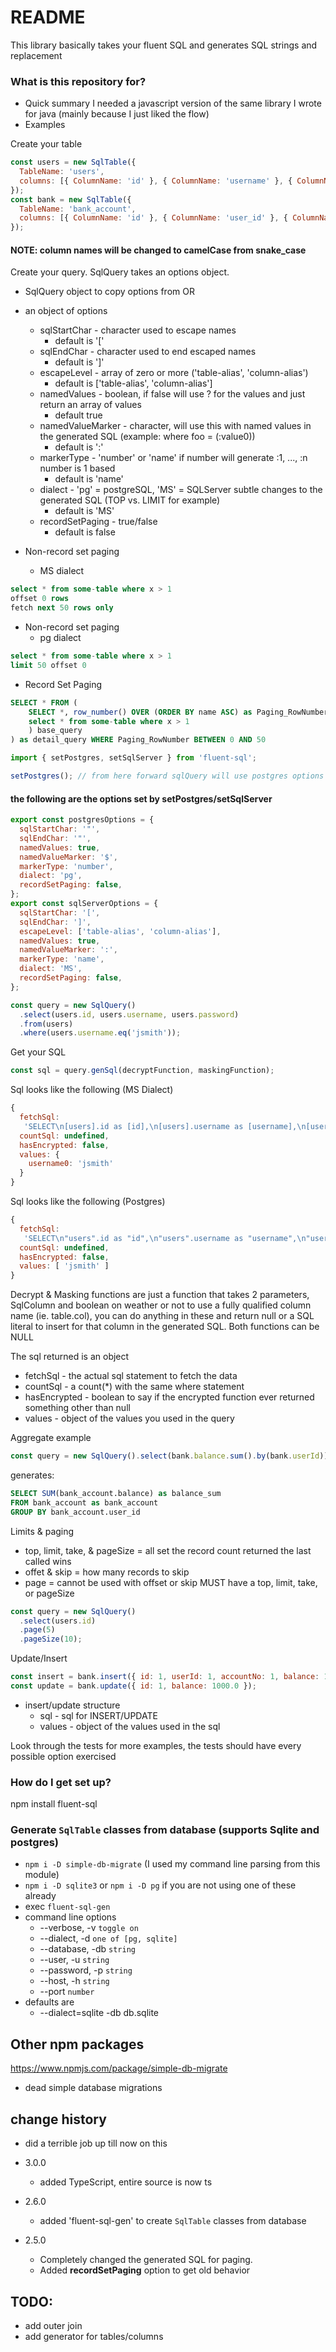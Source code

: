 # README

This library basically takes your fluent SQL and generates SQL strings and replacement

### What is this repository for?

- Quick summary
  I needed a javascript version of the same library I wrote for java (mainly because I just liked the flow)
- Examples

Create your table

```javascript
const users = new SqlTable({
  TableName: 'users',
  columns: [{ ColumnName: 'id' }, { ColumnName: 'username' }, { ColumnName: 'password' }],
});
const bank = new SqlTable({
  TableName: 'bank_account',
  columns: [{ ColumnName: 'id' }, { ColumnName: 'user_id' }, { ColumnName: 'account_no' }, { ColumnName: 'balance' }],
});
```

#### NOTE: column names will be changed to camelCase from snake_case

Create your query. SqlQuery takes an options object.

- SqlQuery object to copy options from
  OR
- an object of options

  - sqlStartChar - character used to escape names
    - default is '['
  - sqlEndChar - character used to end escaped names
    - default is ']'
  - escapeLevel - array of zero or more ('table-alias', 'column-alias')
    - default is ['table-alias', 'column-alias']
  - namedValues - boolean, if false will use ? for the values and just return an array of values
    - default true
  - namedValueMarker - character, will use this with named values in the generated SQL (example: where foo = (:value0))
    - default is ':'
  - markerType - 'number' or 'name' if number will generate :1, ..., :n number is 1 based
    - default is 'name'
  - dialect - 'pg' = postgreSQL, 'MS' = SQLServer subtle changes to the generated SQL (TOP vs. LIMIT for
    example)
    - default is 'MS'
  - recordSetPaging - true/false
    - default is false

- Non-record set paging
  - MS dialect

```sql
select * from some-table where x > 1
offset 0 rows
fetch next 50 rows only
```

- Non-record set paging
  - pg dialect

```sql
select * from some-table where x > 1
limit 50 offset 0
```

- Record Set Paging

```sql
SELECT * FROM (
	SELECT *, row_number() OVER (ORDER BY name ASC) as Paging_RowNumber FROM (
    select * from some-table where x > 1
	) base_query
) as detail_query WHERE Paging_RowNumber BETWEEN 0 AND 50
```

```javascript
import { setPostgres, setSqlServer } from 'fluent-sql';

setPostgres(); // from here forward sqlQuery will use postgres options
```

#### the following are the options set by setPostgres/setSqlServer

```javascript
export const postgresOptions = {
  sqlStartChar: '"',
  sqlEndChar: '"',
  namedValues: true,
  namedValueMarker: '$',
  markerType: 'number',
  dialect: 'pg',
  recordSetPaging: false,
};
export const sqlServerOptions = {
  sqlStartChar: '[',
  sqlEndChar: ']',
  escapeLevel: ['table-alias', 'column-alias'],
  namedValues: true,
  namedValueMarker: ':',
  markerType: 'name',
  dialect: 'MS',
  recordSetPaging: false,
};
```

```javascript
const query = new SqlQuery()
  .select(users.id, users.username, users.password)
  .from(users)
  .where(users.username.eq('jsmith'));
```

Get your SQL

```javascript
const sql = query.genSql(decryptFunction, maskingFunction);
```

Sql looks like the following (MS Dialect)

```javascript
{
  fetchSql:
   'SELECT\n[users].id as [id],\n[users].username as [username],\n[users].password as [password]\nFROM\nusers as [users]\nWHERE [users].username = (:username0)',
  countSql: undefined,
  hasEncrypted: false,
  values: {
    username0: 'jsmith'
  }
}
```

Sql looks like the following (Postgres)

```javascript
{
  fetchSql:
   'SELECT\n"users".id as "id",\n"users".username as "username",\n"users".password as "password"\nFROM\nusers as "users"\nWHERE "users".username = ($1)',
  countSql: undefined,
  hasEncrypted: false,
  values: [ 'jsmith' ]
}
```

Decrypt & Masking functions are just a function that takes 2 parameters, SqlColumn and boolean on weather or not to use a fully qualified column name (ie. table.col), you can do anything in these and return null or a SQL literal to insert for that column in the generated SQL. Both functions can be NULL

The sql returned is an object

- fetchSql - the actual sql statement to fetch the data
- countSql - a count(\*) with the same where statement
- hasEncrypted - boolean to say if the encrypted function ever returned something other than null
- values - object of the values you used in the query

Aggregate example

```javascript
const query = new SqlQuery().select(bank.balance.sum().by(bank.userId)).from(bank);
```

generates:

```sql
SELECT SUM(bank_account.balance) as balance_sum
FROM bank_account as bank_account
GROUP BY bank_account.user_id
```

Limits & paging

- top, limit, take, & pageSize = all set the record count returned the last called wins
- offet & skip = how many records to skip
- page = cannot be used with offset or skip MUST have a top, limit, take, or pageSize

```javascript
const query = new SqlQuery()
  .select(users.id)
  .page(5)
  .pageSize(10);
```

Update/Insert

```javascript
const insert = bank.insert({ id: 1, userId: 1, accountNo: 1, balance: 1000.0 });
const update = bank.update({ id: 1, balance: 1000.0 });
```

- insert/update structure
  - sql - sql for INSERT/UPDATE
  - values - object of the values used in the sql

Look through the tests for more examples, the tests should have every possible option exercised


### How do I get set up?

npm install fluent-sql

### Generate `SqlTable` classes from database (supports Sqlite and postgres)
- `npm i -D simple-db-migrate` (I used my command line parsing from this module)
- `npm i -D sqlite3` or `npm i -D pg` if you are not using one of these already
- exec `fluent-sql-gen`
- command line options
  * --verbose, -v `toggle on`
  * --dialect, -d `one of [pg, sqlite]`
  * --database, -db `string`
  * --user, -u `string`
  * --password, -p `string`
  * --host, -h `string`
  * --port `number`
- defaults are
  * --dialect=sqlite -db db.sqlite
  
## Other npm packages
https://www.npmjs.com/package/simple-db-migrate
* dead simple database migrations

## change history

- did a terrible job up till now on this

- 3.0.0
  - added TypeScript, entire source is now ts
- 2.6.0
  - added 'fluent-sql-gen' to create `SqlTable` classes from database
- 2.5.0
  - Completely changed the generated SQL for paging.
  - Added **recordSetPaging** option to get old behavior

## TODO:
- add outer join
- add generator for tables/columns
